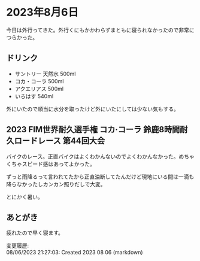 # 2023年8月6日

今日は外行ってきた。外行くにもかかわらずまともに寝られなかったので非常につらかった。

## ドリンク

- サントリー 天然水 500ml
- コカ・コーラ 500ml
- アクエリアス 500ml
- いろはす 540ml

外にいたので順当に水分を取ったけど外にいたにしては少ない気もする。

## 2023 FIM世界耐久選手権 コカ·コーラ 鈴鹿8時間耐久ロードレース 第44回大会

バイクのレース。正直バイクはよくわかんないのでよくわかんなかった。めちゃくちゃスピード感はあってよかった。

ずっと雨降るって言われてたから正直油断してたんだけど現地にいる間は一滴も降らなかったしカンカン照りだしで大変。

とにかく暑い。

## あとがき

疲れたので早く寝ます。

変更履歴:  
08/06/2023 21:27:03: Created 2023 08 06 (markdown)  
